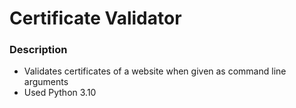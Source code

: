 # Certificate Validator
### Description
- Validates certificates of a website when given as command line arguments
- Used Python 3.10


